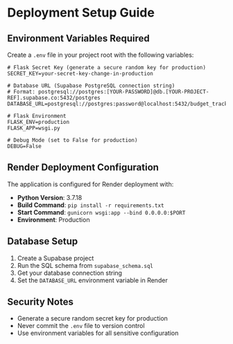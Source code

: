 # Deployment Setup Guide

## Environment Variables Required

Create a `.env` file in your project root with the following variables:

```env
# Flask Secret Key (generate a secure random key for production)
SECRET_KEY=your-secret-key-change-in-production

# Database URL (Supabase PostgreSQL connection string)
# Format: postgresql://postgres:[YOUR-PASSWORD]@db.[YOUR-PROJECT-REF].supabase.co:5432/postgres
DATABASE_URL=postgresql://postgres:password@localhost:5432/budget_tracker

# Flask Environment
FLASK_ENV=production
FLASK_APP=wsgi.py

# Debug Mode (set to False for production)
DEBUG=False
```

## Render Deployment Configuration

The application is configured for Render deployment with:

- **Python Version**: 3.7.18
- **Build Command**: `pip install -r requirements.txt`
- **Start Command**: `gunicorn wsgi:app --bind 0.0.0.0:$PORT`
- **Environment**: Production

## Database Setup

1. Create a Supabase project
2. Run the SQL schema from `supabase_schema.sql`
3. Get your database connection string
4. Set the `DATABASE_URL` environment variable in Render

## Security Notes

- Generate a secure random secret key for production
- Never commit the `.env` file to version control
- Use environment variables for all sensitive configuration 